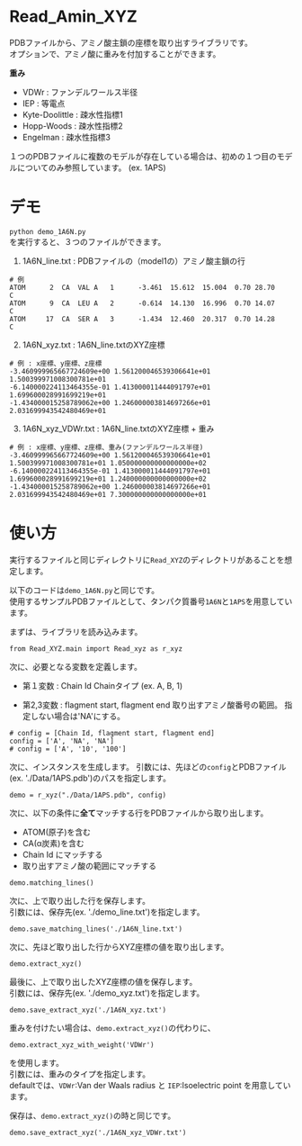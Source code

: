 # Read_Amin_XYZ

PDBファイルから、アミノ酸主鎖の座標を取り出すライブラリです。  
オプションで、アミノ酸に重みを付加することができます。

**重み**
+ VDWr : ファンデルワールス半径 
+ IEP : 等電点
+ Kyte-Doolittle : 疎水性指標1
+ Hopp-Woods : 疎水性指標2
+ Engelman : 疎水性指標3

１つのPDBファイルに複数のモデルが存在している場合は、初めの１つ目のモデルについてのみ参照しています。
(ex. 1APS)

# デモ

`python demo_1A6N.py`  
を実行すると、３つのファイルができます。

1. 1A6N_line.txt : PDBファイルの（model1の）アミノ酸主鎖の行
```
# 例
ATOM      2  CA  VAL A   1      -3.461  15.612  15.004  0.70 28.70           C  
ATOM      9  CA  LEU A   2      -0.614  14.130  16.996  0.70 14.07           C  
ATOM     17  CA  SER A   3      -1.434  12.460  20.317  0.70 14.28           C  
```
2. 1A6N_xyz.txt : 1A6N_line.txtのXYZ座標
```
# 例 : x座標、y座標、z座標
-3.460999965667724609e+00 1.561200046539306641e+01 1.500399971008300781e+01
-6.140000224113464355e-01 1.413000011444091797e+01 1.699600028991699219e+01
-1.434000015258789062e+00 1.246000003814697266e+01 2.031699943542480469e+01
```
3. 1A6N_xyz_VDWr.txt : 1A6N_line.txtのXYZ座標 + 重み
```
# 例 : x座標、y座標、z座標、重み(ファンデルワールス半径)
-3.460999965667724609e+00 1.561200046539306641e+01 1.500399971008300781e+01 1.050000000000000000e+02
-6.140000224113464355e-01 1.413000011444091797e+01 1.699600028991699219e+01 1.240000000000000000e+02
-1.434000015258789062e+00 1.246000003814697266e+01 2.031699943542480469e+01 7.300000000000000000e+01
```

# 使い方

実行するファイルと同じディレクトリに`Read_XYZ`のディレクトリがあることを想定します。

以下のコードは`demo_1A6N.py`と同じです。  
使用するサンプルPDBファイルとして、タンパク質番号`1A6N`と`1APS`を用意しています。

まずは、ライブラリを読み込みます。
```
from Read_XYZ.main import Read_xyz as r_xyz
```

次に、必要となる変数を定義します。

+ 第１変数 : Chain Id
Chainタイプ (ex. A, B, 1)

+ 第2,3変数 : flagment start, flagment end
取り出すアミノ酸番号の範囲。
指定しない場合は'NA'にする。

```
# config = [Chain Id, flagment start, flagment end]
config = ['A', 'NA', 'NA']
# config = ['A', '10', '100']
```

次に、インスタンスを生成します。
引数には、先ほどの`config`とPDBファイル(ex. './Data/1APS.pdb')のパスを指定します。
```
demo = r_xyz("./Data/1APS.pdb", config)
```

次に、以下の条件に**全て**マッチする行をPDBファイルから取り出します。
+ ATOM(原子)を含む
+ CA(α炭素)を含む
+ Chain Id にマッチする
+ 取り出すアミノ酸の範囲にマッチする

```
demo.matching_lines()
```

次に、上で取り出した行を保存します。  
引数には、保存先(ex. './demo_line.txt')を指定します。
```
demo.save_matching_lines('./1A6N_line.txt')
```

次に、先ほど取り出した行からXYZ座標の値を取り出します。
```
demo.extract_xyz()
```

最後に、上で取り出したXYZ座標の値を保存します。  
引数には、保存先(ex. './demo_xyz.txt')を指定します。
```
demo.save_extract_xyz('./1A6N_xyz.txt')
```

重みを付けたい場合は、`demo.extract_xyz()`の代わりに、
```
demo.extract_xyz_with_weight('VDWr')
```
を使用します。  
引数には、重みのタイプを指定します。  
defaultでは、`VDWr`:Van der Waals radius と `IEP`:Isoelectric point
を用意しています。

保存は、`demo.extract_xyz()`の時と同じです。
```
demo.save_extract_xyz('./1A6N_xyz_VDWr.txt')
```

